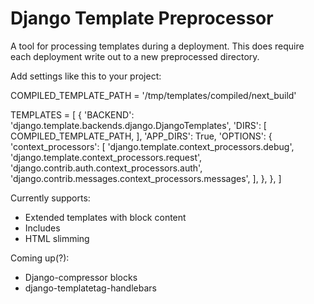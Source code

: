 Django Template Preprocessor
============================

A tool for processing templates during a deployment.  This does require each deployment write out to a new preprocessed directory.


Add settings like this to your project:


COMPILED_TEMPLATE_PATH = '/tmp/templates/compiled/next_build'

TEMPLATES = [
    {
        'BACKEND': 'django.template.backends.django.DjangoTemplates',
        'DIRS': [
            COMPILED_TEMPLATE_PATH,
        ],
        'APP_DIRS': True,
        'OPTIONS': {
            'context_processors': [
                'django.template.context_processors.debug',
                'django.template.context_processors.request',
                'django.contrib.auth.context_processors.auth',
                'django.contrib.messages.context_processors.messages',
            ],
        },
    },
]


Currently supports:


* Extended templates with block content
* Includes
* HTML slimming

Coming up(?):

* Django-compressor blocks
* django-templatetag-handlebars


